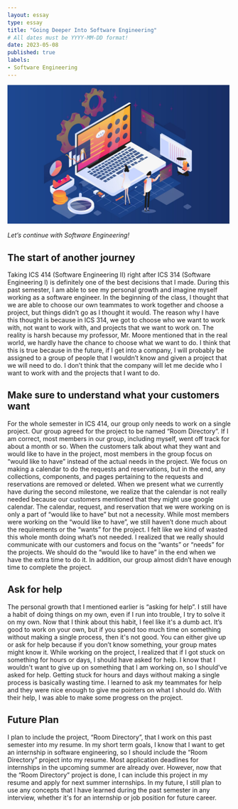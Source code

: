 ```yaml
---
layout: essay
type: essay
title: "Going Deeper Into Software Engineering"
# All dates must be YYYY-MM-DD format!
date: 2023-05-08
published: true
labels:
- Software Engineering
---
```


<img width="500px" class="rounded float-start pe-4" src="../img/se.jpg">

*Let’s continue with Software Engineering!*

## The start of another journey

Taking ICS 414 (Software Engineering II) right after ICS 314 (Software Engineering I) is definitely one of the best decisions that I made. During this past semester, I am able to see my personal growth and imagine myself working as a software engineer. In the beginning of the class, I thought that we are able to choose our own teammates to work together and choose a project, but things didn’t go as I thought it would. The reason why I have this thought is because in ICS 314, we got to choose who we want to work with, not want to work with, and projects that we want to work on. The reality is harsh because my professor, Mr. Moore mentioned that in the real world, we hardly have the chance to choose what we want to do. I think that this is true because in the future, if I get into a company, I will probably be assigned to a group of people that I wouldn’t know and given a project that we will need to do. I don’t think that the company will let me decide who I want to work with and the projects that I want to do.

## Make sure to understand what your customers want

For the whole semester in ICS 414, our group only needs to work on a single project. Our group agreed for the project to be named “Room Directory”. If I am correct, most members in our group, including myself, went off track for about a month or so. When the customers talk about what they want and would like to have in the project, most members in the group focus on “would like to have” instead of the actual needs in the project. We focus on making a calendar to do the requests and reservations, but in the end, any collections, components, and pages pertaining to the requests and reservations are removed or deleted. When we present what we currently have during the second milestone, we realize that the calendar is not really needed because our customers mentioned that they might use google calendar. The calendar, request, and reservation that we were working on is only a part of “would like to have” but not a necessity. While most members were working on the “would like to have”, we still haven’t done much about the requirements or the “wants” for the project. I felt like we kind of wasted this whole month doing what’s not needed. I realized that we really should communicate with our customers and focus on the “wants” or “needs” for the projects. We should do the “would like to have” in the end when we have the extra time to do it. In addition, our group almost didn’t have enough time to complete the project.

## Ask for help

The personal growth that I mentioned earlier is “asking for help”. I still have a habit of doing things on my own, even if I run into trouble, I try to solve it on my own. Now that I think about this habit, I feel like it's a dumb act. It’s good to work on your own, but if you spend too much time on something without making a single process, then it's not good. You can either give up or ask for help because if you don’t know something, your group mates might know it. While working on the project, I realized that if I got stuck on something for hours or days, I should have asked for help. I know that I wouldn't want to give up on something that I am working on, so I should've asked for help. Getting stuck for hours and days without making a single process is basically wasting time. I learned to ask my teammates for help and they were nice enough to give me pointers on what I should do. With their help, I was able to make some progress on the project.

## Future Plan

I plan to include the project, “Room Directory”, that I work on this past semester into my resume. In my short term goals, I know that I want to get an internship in software engineering, so I should include the “Room Directory” project into my resume. Most application deadlines for internships in the upcoming summer are already over. However, now that the “Room Directory” project is done, I can include this project in my resume and apply for next summer internships. In my future, I still plan to use any concepts that I have learned during the past semester in any interview, whether it's for an internship or job position for future career.

